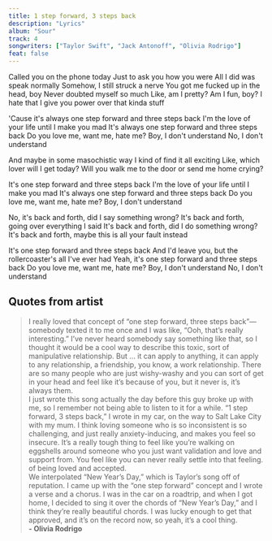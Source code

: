 ```yaml
---
title: 1 step forward, 3 steps back
description: "Lyrics"
album: "Sour"
track: 4
songwriters: ["Taylor Swift", "Jack Antonoff", "Olivia Rodrigo"]
feat: false
---
```


<p className="verse-one">
Called you on the phone today
Just to ask you how you were
All I did was speak normally
Somehow, I still struck a nerve
You got me fucked up in the head, boy
Never doubted myself so much
Like, am I pretty? Am I fun, boy?
I hate that I give you power over that kinda stuff
</p>
<p className="">
'Cause it's always one step forward and three steps back
I'm the love of your life until I make you mad
It's always one step forward and three steps back
Do you love me, want me, hate me?
Boy, I don't understand
No, I don't understand
</p>
<p className="">
And maybe in some masochistic way
I kind of find it all exciting
Like, which lover will I get today?
Will you walk me to the door or send me home crying?
</p>

<p className="">
It's one step forward and three steps back
I'm the love of your life until I make you mad
It's always one step forward and three steps back
Do you love me, want me, hate me?
Boy, I don't understand

</p>
<p className="">
No, it's back and forth, did I say something wrong?
It's back and forth, going over everything I said
It's back and forth, did I do something wrong?
It's back and forth, maybe this is all your fault instead
</p>

<p className="">
It's one step forward and three steps back
And I'd leave you, but the rollercoaster's all I've ever had
Yeah, it's one step forward and three steps back
Do you love me, want me, hate me?
Boy, I don't understand
No, I don't understand
</p>

## Quotes from artist

<blockquote>
I really loved that concept of “one step forward, three steps back”—somebody texted it to me once and I was like, “Ooh, that’s really interesting.” I’ve never heard somebody say something like that, so I thought it would be a cool way to describe this toxic, sort of manipulative relationship. But … it can apply to anything, it can apply to any relationship, a friendship, you know, a work relationship. There are so many people who are just wishy-washy and you can sort of get in your head and feel like it’s because of you, but it never is, it’s always them.
<br />
I just wrote this song actually the day before this guy broke up with me, so I remember not being able to listen to it for a while. “1 step forward, 3 steps back,” I wrote in my car, on the way to Salt Lake City with my mum. I think loving someone who is so inconsistent is so challenging, and just really anxiety-inducing, and makes you feel so insecure. It’s a really tough thing to feel like you’re walking on eggshells around someone who you just want validation and love and support from. You feel like you can never really settle into that feeling. of being loved and accepted.
<br />
We interpolated “New Year’s Day,” which is Taylor’s song off of reputation. I came up with the “one step forward” concept and I wrote a verse and a chorus. I was in the car on a roadtrip, and when I got home, I decided to sing it over the chords of “New Year’s Day,” and I think they’re really beautiful chords. I was lucky enough to get that approved, and it’s on the record now, so yeah, it’s a cool thing.

<br />
<b>- Olivia Rodrigo</b>

</blockquote>
